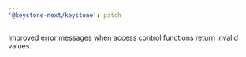 ```yaml
---
'@keystone-next/keystone': patch
---
```


Improved error messages when access control functions return invalid values.
